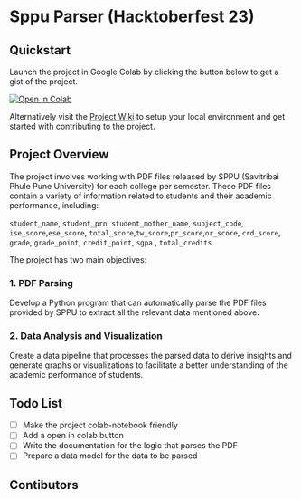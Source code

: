 # Sppu Parser (Hacktoberfest 23) 

## **Quickstart** 
Launch the project in Google Colab by clicking the button below to get a gist of the project.

<a target="_blank" href="https://colab.research.google.com/github/https://drive.google.com/file/d/13tfUtgR4A9crGEnfePE3zIZfcweyjv7p/view?usp=sharing">
  <img src="https://colab.research.google.com/assets/colab-badge.svg" alt="Open In Colab"/>
</a>

 Alternatively visit the [Project Wiki](https://github.com/notcostheta/sppu-parser/wiki/Project-Setup) to setup your local environment and get started with contributing to the project.

## **Project Overview**

The project involves working with PDF files released by SPPU (Savitribai Phule Pune University) for each college per semester. These PDF files contain a variety of information related to students and their academic performance, including:

`student_name`, `student_prn`, `student_mother_name`, `subject_code`, `ise_score`,`ese_score`, `total_score`,`tw_score`,`pr_score`,`or_score`, `crd_score`, `grade`, `grade_point`, `credit_point`, `sgpa` , `total_credits` 

The project has two main objectives:

### **1. PDF Parsing**

Develop a Python program that can automatically parse the PDF files provided by SPPU to extract all the relevant data mentioned above.

### **2. Data Analysis and Visualization**

Create a data pipeline that processes the parsed data to derive insights and generate graphs or visualizations to facilitate a better understanding of the academic performance of students.

## **Todo List**
- [ ] Make the project colab-notebook friendly
- [ ] Add a open in colab button
- [ ] Write the documentation for the logic that parses the PDF
- [ ] Prepare a data model for the data to be parsed

## Contibutors
<!-- readme: collaborators,contributors -start -->
<!-- readme: collaborators,contributors -end -->

